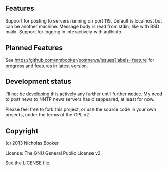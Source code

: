 ## Features
Support for posting to servers running on port 119.  Default is localhost but can be another machine.
Message body is read from stdin, like with BSD mailx.
Support for logging in interactively with authinfo.

## Planned Features
See https://github.com/nmbooker/postnews/issues?labels=feature for progress
and features in latest version.

## Development status

I'll not be developing this actively any further until further notice.
My need to post news to NNTP news servers has disappeared, at least for now.

Please feel free to fork this project, or use the source code in your
own projects, under the terms of the GPL v2.

## Copyright

(c) 2013 Nicholas Booker

License: The GNU General Public License v2

See the LICENSE file.
